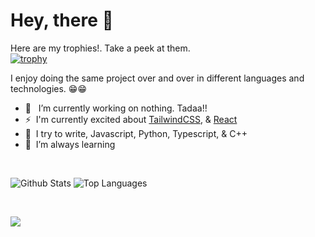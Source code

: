 # Hey, there 👋

<!--
**0x006E/0x006E** is a ✨ _special_ ✨ repository because its `README.md` (this file) appears on your GitHub profile.

Here are some ideas to get you started:

- 🔭 I’m currently working on ...
- 🌱 I’m currently learning ...
- 👯 I’m looking to collaborate on ...
- 🤔 I’m looking for help with ...
- 💬 Ask me about ...
- 📫 How to reach me: ...
- 😄 Pronouns: ...
- ⚡ Fun fact: ...
-->
Here are my trophies!. Take a peek at them.<br>
[![trophy](https://github-profile-trophy.vercel.app/?username=0x006e)](https://github.com/ryo-ma/github-profile-trophy)

I enjoy doing the same project over and over in different languages and technologies. 😁😁

- 🔭 &nbsp; I’m currently working on nothing. Tadaa!!
- ⚡️ &nbsp;I'm currently excited about [TailwindCSS](https://tailwindcss.com/), & [React](https://reactjs.org/)
- :pencil: &nbsp;I try to write, Javascript, Python, Typescript, & C++
- 🌱  &nbsp;I’m always learning

<br />


<p align="left">
  <img align="top" src="https://github-readme-stats-blue-chi.vercel.app/api?username=0x006e&show_icons=true&hide_title=false&include_all_commits=true&count_private=true&hide=[%22contribs%22]" alt="Github Stats" />
  <img align="top" src="https://github-readme-stats-blue-chi.vercel.app/api/top-langs/?username=0x006e&langs_count=9b&hide=css&layout=compact" alt="Top Languages" />
</p>

<br />

![](https://komarev.com/ghpvc/?username=0x006e)
